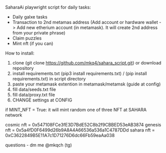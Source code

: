 SaharaAi playwright script for daily tasks:
  * Daily galxe tasks
  * Transaction to 2nd metamas address (Add account or hardware wallet -> Add new etherium account (in metamask). It will create 2nd address from your private phrase)
  * Claim puzzles
  * Mint nft (if you can)

How to install:
  1. clone (git clone https://github.com/mkq4/sahara_script.git) or download repository
  2. install requirements.txt (pip3 install requirements.txt) / (pip install requirements.txt) in script directory
  3. paste your metamask extention in metamask/metamsk (guide at config)
  4. fill data/seeds.txt file
  5. fill data/proxy.txt file
  6. CHANGE settings at CONFIG

if MINT_NFT = True:
  it will mint random one of three NFT at SAHARA network
  
cosmic nft = 0x547108FCe3fE3D7BdE52C8b2f9CBBED53eAB3874
genesis nft = 0x5a4fD0F6499d26b9A8A4A66536a536a1C4787DDd
sahara nft = 0xC3622849B5E11A7c1D71276D6dc66Fb59eaAa038

questions - dm me @mkqch (tg)

